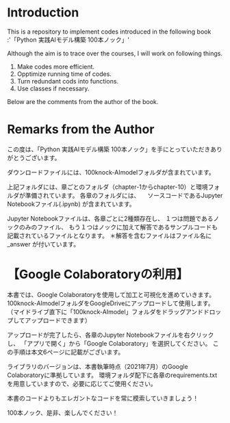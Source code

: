 ﻿# Introduction

This is a repository to implement codes introduced in the following book :'「Python 実践AIモデル構築 100本ノック」'

Although the aim is to trace over the courses, I will work on following things.
1. Make codes more efficient.
2. Opptimize running time of codes.
3. Turn redundant cods into functions.
4. Use classes if necessary.


Below are the comments from the author of the book.

# Remarks from the Author

この度は、「Python 実践AIモデル構築 100本ノック」を手にとっていただきありがとうございます。

ダウンロードファイルには、100knock-AImodelフォルダが含まれています。

上記フォルダには、章ごとのフォルダ（chapter-1からchapter-10）と環境フォルダが準備されています。
各章のフォルダには、
　ソースコードであるJupyter Notebookファイル(.ipynb)
が含まれています。

Jupyter Notebookファイルは、各章ごとに2種類存在し、
１つは問題であるノックのみのファイル、
もう１つはノックに加えて解答であるサンプルコードも記載されているファイルとなります。
＊解答を含むファイルはファイル名に _answer が付いています。


# 【Google Colaboratoryの利用】
本書では、Google Colaboratoryを使用して加工と可視化を進めていきます。
100knock-AImodelフォルダをGoogleDriveにアップロードして使用します。
（マイドライブ直下に「100knock-AImodel」フォルダをドラッグアンドドロップしてアップロードできます）

アップロードが完了したら、各章のJupyter Notebookファイルを右クリックし、
「アプリで開く」から「Google Colaboratory」を選択してください。
この手順は本文6ページに記載がございます。


ライブラリのバージョンは、本書執筆時点（2021年7月）のGoogle Colaboratoryに準拠しています。
環境フォルダ配下に各章のrequirements.txtを用意していますので、必要に応じてご使用ください。


本書のコードよりもエレガントなコードを常に模索していきましょう！

100本ノック、是非、楽しんでください！